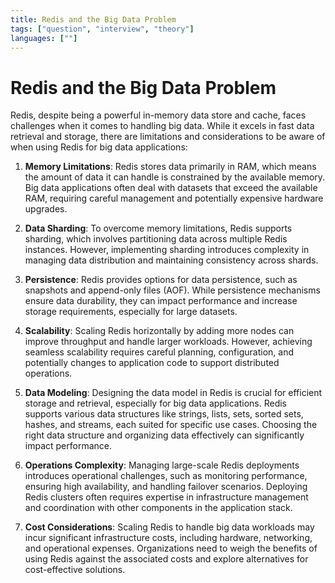 ```yaml
---
title: Redis and the Big Data Problem
tags: ["question", "interview", "theory"]
languages: [""]
---
```


# Redis and the Big Data Problem

Redis, despite being a powerful in-memory data store and cache, faces challenges when it comes to handling big data. While it excels in fast data retrieval and storage, there are limitations and considerations to be aware of when using Redis for big data applications:

1. **Memory Limitations**: Redis stores data primarily in RAM, which means the amount of data it can handle is constrained by the available memory. Big data applications often deal with datasets that exceed the available RAM, requiring careful management and potentially expensive hardware upgrades.

2. **Data Sharding**: To overcome memory limitations, Redis supports sharding, which involves partitioning data across multiple Redis instances. However, implementing sharding introduces complexity in managing data distribution and maintaining consistency across shards.

3. **Persistence**: Redis provides options for data persistence, such as snapshots and append-only files (AOF). While persistence mechanisms ensure data durability, they can impact performance and increase storage requirements, especially for large datasets.

4. **Scalability**: Scaling Redis horizontally by adding more nodes can improve throughput and handle larger workloads. However, achieving seamless scalability requires careful planning, configuration, and potentially changes to application code to support distributed operations.

5. **Data Modeling**: Designing the data model in Redis is crucial for efficient storage and retrieval, especially for big data applications. Redis supports various data structures like strings, lists, sets, sorted sets, hashes, and streams, each suited for specific use cases. Choosing the right data structure and organizing data effectively can significantly impact performance.

6. **Operations Complexity**: Managing large-scale Redis deployments introduces operational challenges, such as monitoring performance, ensuring high availability, and handling failover scenarios. Deploying Redis clusters often requires expertise in infrastructure management and coordination with other components in the application stack.

7. **Cost Considerations**: Scaling Redis to handle big data workloads may incur significant infrastructure costs, including hardware, networking, and operational expenses. Organizations need to weigh the benefits of using Redis against the associated costs and explore alternatives for cost-effective solutions.
